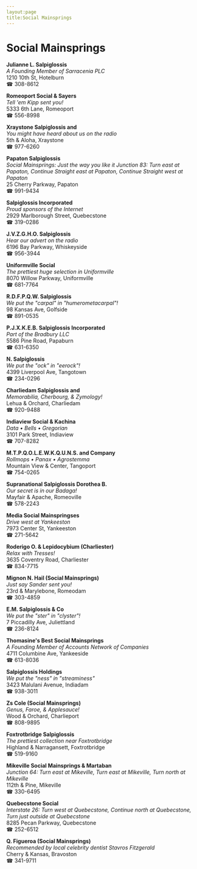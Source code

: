```yaml
---
layout:page
title:Social Mainsprings
---
```

# Social Mainsprings

**Julianne L. Salpiglossis**  
_A Founding Member of Sarracenia PLC_  
1210 10th St, Hotelburn  
☎ 308-8612



**Romeoport Social & Sayers**  
_Tell 'em Kipp sent you!_  
5333 6th Lane, Romeoport  
☎ 556-8998



**Xraystone Salpiglossis and**  
_You might have heard about us on the radio_  
5th & Aloha, Xraystone  
☎ 977-6260



**Papaton Salpiglossis**  
_Social Mainsprings: Just the way you like it 
Junction 83: Turn east at Papaton, Continue Straight east at Papaton, Continue Straight west at Papaton_  
25 Cherry Parkway, Papaton  
☎ 991-9434



**Salpiglossis Incorporated**  
_Proud sponsors of the Internet_  
2929 Marlborough Street, Quebecstone  
☎ 319-0286



**J.V.Z.G.H.O. Salpiglossis**  
_Hear our advert on the radio_  
6196 Bay Parkway, Whiskeyside  
☎ 956-3944



**Uniformville Social**  
_The prettiest huge selection in Uniformville_  
8070 Willow Parkway, Uniformville  
☎ 681-7764



**R.D.F.P.Q.W. Salpiglossis**  
_We put the "carpal" in "humerometacarpal"!_  
98 Kansas Ave, Golfside  
☎ 891-0535



**P.J.X.K.E.B. Salpiglossis Incorporated**  
_Part of the Bradbury LLC_  
5586 Pine Road, Papaburn  
☎ 631-6350



**N. Salpiglossis**  
_We put the "ock" in "eerock"!_  
4399 Liverpool Ave, Tangotown  
☎ 234-0296



**Charliedam Salpiglossis and**  
_Memorabilia, Cherbourg, & Zymology!_  
Lehua & Orchard, Charliedam  
☎ 920-9488



**Indiaview Social & Kachina**  
_Data • Bells • Gregorian_  
3101 Park Street, Indiaview  
☎ 707-8282



**M.T.P.Q.O.L.E.W.K.Q.U.N.S. and Company**  
_Rollmops • Panax • Agrostemma_  
Mountain View & Center, Tangoport  
☎ 754-0265



**Supranational Salpiglossis Dorothea B.**  
_Our secret is in our Badaga!_  
Mayfair & Apache, Romeoville  
☎ 578-2243



**Media Social Mainspringses**  
_Drive west at Yankeeston_  
7973 Center St, Yankeeston  
☎ 271-5642



**Roderigo O. & Lepidocybium (Charliester)**  
_Relax with Tresses!_  
3635 Coventry Road, Charliester  
☎ 834-7715



**Mignon N. Hail (Social Mainsprings)**  
_Just say Sander sent you!_  
23rd & Marylebone, Romeodam  
☎ 303-4859



**E.M. Salpiglossis & Co**  
_We put the "ster" in "clyster"!_  
7 Piccadilly Ave, Juliettland  
☎ 236-8124



**Thomasine's Best Social Mainsprings**  
_A Founding Member of Accounts Network of Companies_  
4711 Columbine Ave, Yankeeside  
☎ 613-8036



**Salpiglossis Holdings**  
_We put the "ness" in "streaminess"_  
3423 Malulani Avenue, Indiadam  
☎ 938-3011



**Zs Cole (Social Mainsprings)**  
_Genus, Faroe, & Applesauce!_  
Wood & Orchard, Charlieport  
☎ 808-9895



**Foxtrotbridge Salpiglossis**  
_The prettiest collection near Foxtrotbridge_  
Highland & Narragansett, Foxtrotbridge  
☎ 519-9160



**Mikeville Social Mainsprings & Martaban**  
_Junction 64: Turn east at Mikeville, Turn east at Mikeville, Turn north at Mikeville_  
112th & Pine, Mikeville  
☎ 330-6495



**Quebecstone Social**  
_Interstate 26: Turn west at Quebecstone, Continue north at Quebecstone, Turn just outside at Quebecstone_  
8285 Pecan Parkway, Quebecstone  
☎ 252-6512



**Q. Figueroa (Social Mainsprings)**  
_Recommended by local celebrity dentist Stavros Fitzgerald_  
Cherry & Kansas, Bravoston  
☎ 341-9711



